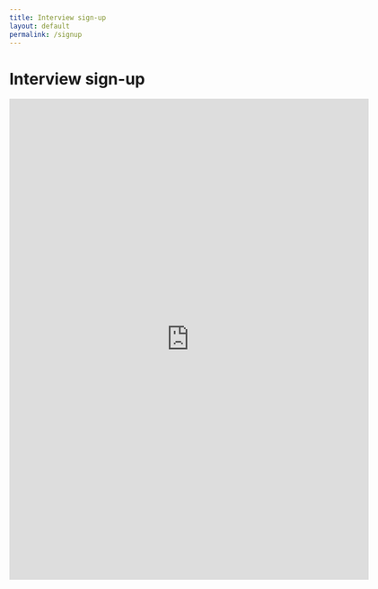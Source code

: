 ```yaml
---
title: Interview sign-up
layout: default
permalink: /signup
---
```


# Interview sign-up


<iframe src="https://docs.google.com/forms/d/e/1FAIpQLScCai5yrfPvpsl8ZgyB5EN56TZONoW1seRA48EffgJj6lzgUw/viewform?embedded=true" width="640" height="856" frameborder="0" marginheight="0" marginwidth="0">Loading…</iframe>
